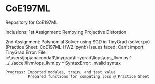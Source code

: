 # CoE197ML

Repository for CoE197ML

Inclusions:
1st Assignment: Removing Projective Distortion

2nd Assignment: Polynomial Solver using SGD in TinyGrad (solver.py)
                (Practice Sheet: CoE197ML-HW2.ipynb)
    Issues faced: Can't import TinyGrad
                  Error: File c:\users\jop\anaconda3\tinygrad\tinygrad\llops\ops_llvm.py:1
                            ../../accel/llvm/ops_llvm.py
                            ^
                            SyntaxError: invalid syntax
    
    Progress: Imported modules, train, and test value
              Prepared functions for computing loss @ Practice Sheet

